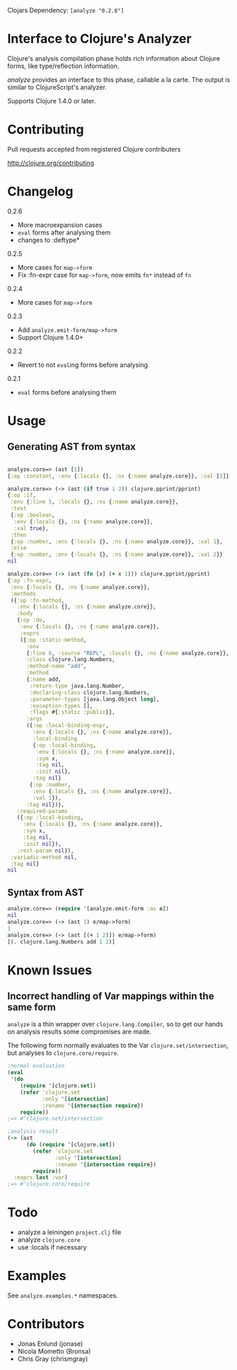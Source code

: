 Clojars Dependency: `[analyze "0.2.6"]`

# Interface to Clojure's Analyzer

Clojure's analysis compilation phase holds rich information about Clojure forms, like type/reflection information.

_analyze_ provides an interface to this phase, callable a la carte. The output is similar to ClojureScript's analyzer.

Supports Clojure 1.4.0 or later.

# Contributing

Pull requests accepted from registered Clojure contributers

http://clojure.org/contributing

# Changelog

0.2.6
- More macroexpansion cases
- `eval` forms after analysing them
- changes to :deftype*

0.2.5
- More cases for `map->form`
- Fix :fn-expr case for `map->form`, now emits `fn*` instead of `fn`

0.2.4
- More cases for `map->form`

0.2.3
- Add `analyze.emit-form/map->form`
- Support Clojure 1.4.0+

0.2.2
- Revert to not `eval`ing forms before analysing

0.2.1
- `eval` forms before analysing them

# Usage

## Generating AST from syntax

```clojure

analyze.core=> (ast [1])
{:op :constant, :env {:locals {}, :ns {:name analyze.core}}, :val [1]}

analyze.core=> (-> (ast (if true 1 2)) clojure.pprint/pprint)
{:op :if,
 :env {:line 5, :locals {}, :ns {:name analyze.core}},
 :test
 {:op :boolean,
  :env {:locals {}, :ns {:name analyze.core}},
  :val true},
 :then
 {:op :number, :env {:locals {}, :ns {:name analyze.core}}, :val 1},
 :else
 {:op :number, :env {:locals {}, :ns {:name analyze.core}}, :val 2}}
nil

analyze.core=> (-> (ast (fn [x] (+ x 1))) clojure.pprint/pprint)
{:op :fn-expr,
 :env {:locals {}, :ns {:name analyze.core}},
 :methods
 ({:op :fn-method,
   :env {:locals {}, :ns {:name analyze.core}},
   :body
   {:op :do,
    :env {:locals {}, :ns {:name analyze.core}},
    :exprs
    ({:op :static-method,
      :env
      {:line 6, :source "REPL", :locals {}, :ns {:name analyze.core}},
      :class clojure.lang.Numbers,
      :method-name "add",
      :method
      {:name add,
       :return-type java.lang.Number,
       :declaring-class clojure.lang.Numbers,
       :parameter-types [java.lang.Object long],
       :exception-types [],
       :flags #{:static :public}},
      :args
      ({:op :local-binding-expr,
        :env {:locals {}, :ns {:name analyze.core}},
        :local-binding
        {:op :local-binding,
         :env {:locals {}, :ns {:name analyze.core}},
         :sym x,
         :tag nil,
         :init nil},
        :tag nil}
       {:op :number,
        :env {:locals {}, :ns {:name analyze.core}},
        :val 1}),
      :tag nil})},
   :required-params
   ({:op :local-binding,
     :env {:locals {}, :ns {:name analyze.core}},
     :sym x,
     :tag nil,
     :init nil}),
   :rest-param nil}),
 :variadic-method nil,
 :tag nil}
nil
```

## Syntax from AST


```clojure
analyze.core=> (require '[analyze.emit-form :as e])
nil
analyze.core=> (-> (ast 1) e/map->form)
1
analyze.core=> (-> (ast [(+ 1 2)]) e/map->form)
[(. clojure.lang.Numbers add 1 2)]
```

# Known Issues

## Incorrect handling of Var mappings within the same form

`analyze` is a thin wrapper over `clojure.lang.Compiler`, so to get our
hands on analysis results some compromises are made.

The following form normally evaluates to the Var `clojure.set/intersection`, but
analyses to `clojure.core/require`.


```clojure
;normal evaluation
(eval
 '(do 
    (require '[clojure.set])
    (refer 'clojure.set 
           :only '[intersection] 
           :rename '{intersection require})
    require))
;=> #'clojure.set/intersection

;analysis result
(-> (ast 
      (do (require '[clojure.set])
        (refer 'clojure.set 
               :only '[intersection] 
               :rename '{intersection require})
        require))
  :exprs last :var)
;=> #'clojure.core/require
```

# Todo

- analyze a leiningen `project.clj` file
- analyze `clojure.core`
- use :locals if necessary

# Examples

See `analyze.examples.*` namespaces.

# Contributors

- Jonas Enlund (jonase)
- Nicola Mometto (Bronsa)
- Chris Gray (chrismgray)
